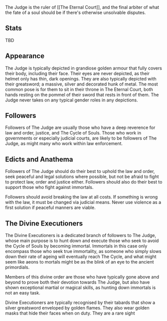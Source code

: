 The Judge is the ruler of [[The Eternal Court]], and the final arbiter of what the fate of a soul should be if there's otherwise unsolvable disputes.

## Stats
TBD

## Appearance
The Judge is typically depicted in grandiose golden armour that fully covers their body, including their face. Their eyes are never depicted, as their helmet only has thin, dark openings. They are also typically depicted with their greatsword; a massive, silver and decorated hunk of metal. The most common pose is for them to sit in their throne in The Eternal Court, both hands resting on the pommel of their sword that rests in front of them. The Judge never takes on any typical gender roles in any depictions.

## Followers
Followers of The Judge are usually those who have a deep reverence for law and order, justice, and The Cycle of Souls. Those who work in governments or especially judicial courts, are likely to be followers of The Judge, as might many who work within law enforcement.

## Edicts and Anathema
Followers of The Judge should do their best to uphold the law and order, seek peaceful and legal solutions where possible, but not be afraid to fight to protect law, order and justice either. Followers should also do their best to support those who fight against immortals.

Followers should avoid breaking the law at all costs. If something is wrong with the law, it must be changed via judicial means. Never use violence as a first solution if peaceful manners are viable. 

## The Divine Executioners
The Divine Executioners is a dedicated branch of followers to The Judge, whose main purpose is to hunt down and execute those who seek to avoid the Cycle of Souls by becoming immortal. Immortals in this case only encompass those who seek true immortality, as someone who simply slows down their rate of ageing will eventually reach The Cycle, and what might seem like aeons to mortals might be as the blink of an eye to the ancient primordials.

Members of this divine order are those who have typically gone above and beyond to prove both their devotion towards The Judge, but also have shown exceptional martial or magical skills, as hunting down immortals is not an easy task.

Divine Executioners are typically recognised by their tabards that show a silver greatsword enveloped by golden flames. They also wear golden masks that hide their faces when on duty. They are a rare sight